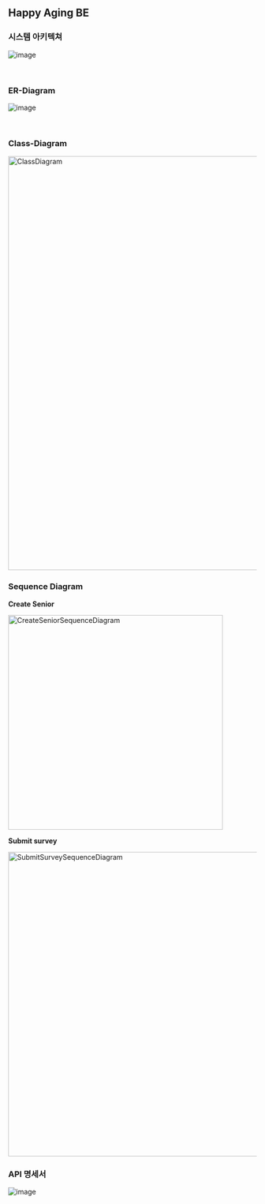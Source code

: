 ## Happy Aging BE

### 시스템 아키텍쳐
![image](https://github.com/Happy-Aging/AI-Fall-Prevention-Platform/assets/54783290/351c2d7f-35b7-4382-a212-a132ad398720)


<br/>

### ER-Diagram
![image](https://github.com/Gyu-won/AI-Fall-Prevention-Platform_BE/assets/54783290/ea51f721-a153-4275-ab7c-3154b6e1047c)

<br/>

### Class-Diagram
<img width="839" alt="ClassDiagram" src="https://github.com/Happy-Aging/AI-Fall-Prevention-Platform/assets/54783290/a879dbf3-f86e-4dbe-8f43-416a22f7eea3">

<br/>

### Sequence Diagram

**Create Senior**

<img width="435" alt="CreateSeniorSequenceDiagram" src="https://github.com/Happy-Aging/AI-Fall-Prevention-Platform/assets/54783290/0c6fb6d2-bd7d-4f64-b642-f7cad698120b">


**Submit survey**

<img width="617" alt="SubmitSurveySequenceDiagram" src="https://github.com/Happy-Aging/AI-Fall-Prevention-Platform/assets/54783290/1d7b79be-a613-4e10-8ebb-7db236b804a3">



<br/>

### API 명세서
![image](https://github.com/Happy-Aging/AI-Fall-Prevention-Platform/assets/54783290/e39f4148-71f1-463e-ac4a-52120b519e48)


